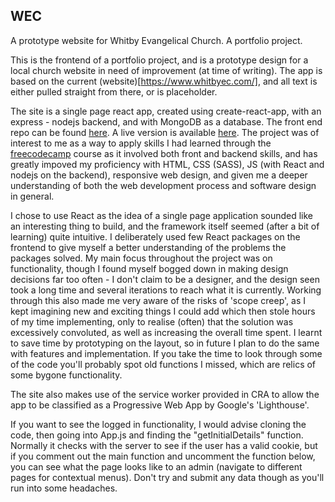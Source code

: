## WEC
A prototype website for Whitby Evangelical Church. A portfolio project.

This is the frontend of a portfolio project, and is a prototype design for a local church website in need of improvement (at time of writing). The app is based on the current (website)[https://www.whitbyec.com/], and all text is either pulled straight from there, or is placeholder.

The site is a single page react app, created using create-react-app, with an express - nodejs backend, and with MongoDB as a database. The front end repo can be found [here](https://github.com/acalebwilson/wec). A live version is available [here](https://acalebwilson.com). The project was of interest to me as a way to apply skills I had learned through the [freecodecamp](https://www.freecodecamp.org/) course as it involved both front and backend skills, and has greatly impoved my proficiency with HTML, CSS (SASS), JS (with React and nodejs on the backend), responsive web design, and given me a deeper understanding of both the web development process and software design in general.

I chose to use React as the idea of a single page application sounded like an interesting thing to build, and the framework itself seemed (after a bit of learning) quite intuitive. I deliberately used few React packages on the frontend to give myself a better understanding of the problems the packages solved. My main focus throughout the project was on functionality, though I found myself bogged down in making design decisions far too often - I don't claim to be a designer, and the design seen took a long time and several iterations to reach what it is currently. Working through this also made me very aware of the risks of 'scope creep', as I kept imagining new and exciting things I could add which then stole hours of my time implementing, only to realise (often) that the solution was excessively convoluted, as well as increasing the overall time spent. I learnt to save time by prototyping on the layout, so in future I plan to do the same with features and implementation. If you take the time to look through some of the code you'll probably spot old functions I missed, which are relics of some bygone functionality. 

The site also makes use of the service worker provided in CRA to allow the app to be classified as a Progressive Web App by Google's 'Lighthouse'.

If you want to see the logged in functionality, I would advise cloning the code, then going into App.js and finding the "getInitialDetails" function. Normally it checks with the server to see if the user has a valid cookie, but if you comment out the main function and uncomment the function below, you can see what the page looks like to an admin (navigate to different pages for contextual menus). Don't try and submit any data though as you'll run into some headaches. 




